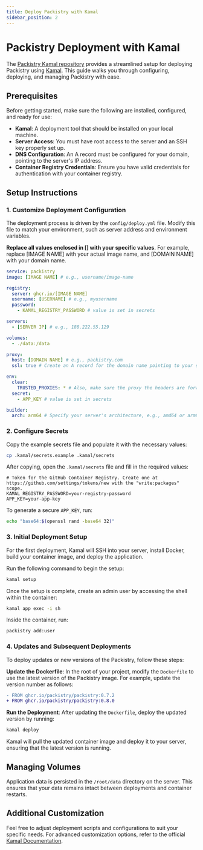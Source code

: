 ```yaml
---
title: Deploy Packistry with Kamal
sidebar_position: 2
---
```

# Packistry Deployment with Kamal

The [Packistry Kamal repository](https://github.com/packistry/kamal) provides a streamlined setup for deploying Packistry using [Kamal](https://kamal-deploy.org/docs/). This guide walks you through configuring, deploying, and managing Packistry with ease.

## Prerequisites

Before getting started, make sure the following are installed, configured, and ready for use:

- **Kamal**: A deployment tool that should be installed on your local machine.
- **Server Access**: You must have root access to the server and an SSH key properly set up.
- **DNS Configuration**: An A record must be configured for your domain, pointing to the server's IP address.
- **Container Registry Credentials**: Ensure you have valid credentials for authentication with your container registry.

## Setup Instructions

### 1. Customize Deployment Configuration

The deployment process is driven by the `config/deploy.yml` file. Modify this file to match your environment, such as server address and environment variables.

**Replace all values enclosed in [] with your specific values**. For example, replace [IMAGE NAME] with your actual image name, and [DOMAIN NAME] with your domain name.

```yaml
service: packistry
image: [IMAGE NAME] # e.g., username/image-name

registry:
  server: ghcr.io/[IMAGE NAME]
  username: [USERNAME] # e.g., myusername
  password:
    - KAMAL_REGISTRY_PASSWORD # value is set in secrets

servers:
  - [SERVER IP] # e.g., 188.222.55.129

volumes:
  - ./data:/data

proxy:
  host: [DOMAIN NAME] # e.g., packistry.com
  ssl: true # Create an A record for the domain name pointing to your server's IP, and Kamal will obtain a free TLS certificate via Let's Encrypt.

env:
  clear:
    TRUSTED_PROXIES: * # Also, make sure the proxy the headers are forwarded from is trusted; accepts multiple IPs, comma-separated.
  secret:
    - APP_KEY # value is set in secrets

builder:
  arch: arm64 # Specify your server's architecture, e.g., amd64 or arm64
```

### 2. Configure Secrets

Copy the example secrets file and populate it with the necessary values:

```bash
cp .kamal/secrets.example .kamal/secrets
```

After copying, open the `.kamal/secrets` file and fill in the required values:

```plaintext
# Token for the GitHub Container Registry. Create one at https://github.com/settings/tokens/new with the "write:packages" scope.
KAMAL_REGISTRY_PASSWORD=your-registry-password
APP_KEY=your-app-key
```

To generate a secure `APP_KEY`, run:

```bash
echo "base64:$(openssl rand -base64 32)"
```

### 3. Initial Deployment Setup

For the first deployment, Kamal will SSH into your server, install Docker, build your container image, and deploy the application.

Run the following command to begin the setup:

```bash
kamal setup
```

Once the setup is complete, create an admin user by accessing the shell within the container:

```bash
kamal app exec -i sh
```

Inside the container, run:

```bash
packistry add:user
```

### 4. Updates and Subsequent Deployments

To deploy updates or new versions of the Packistry, follow these steps:

**Update the Dockerfile**: In the root of your project, modify the `Dockerfile` to use the latest version of the Packistry image. For example, update the version number as follows:

```diff
- FROM ghcr.io/packistry/packistry:0.7.2
+ FROM ghcr.io/packistry/packistry:0.8.0
```

**Run the Deployment**: After updating the `Dockerfile`, deploy the updated version by running:

```bash
kamal deploy
```

Kamal will pull the updated container image and deploy it to your server, ensuring that the latest version is running.

## Managing Volumes

Application data is persisted in the `/root/data` directory on the server. This ensures that your data remains intact between deployments and container restarts.

## Additional Customization

Feel free to adjust deployment scripts and configurations to suit your specific needs. For advanced customization options, refer to the official [Kamal Documentation](https://kamal-deploy.org/docs/).
